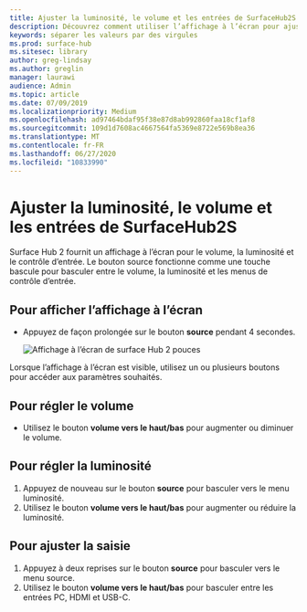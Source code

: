 ```yaml
---
title: Ajuster la luminosité, le volume et les entrées de SurfaceHub2S
description: Découvrez comment utiliser l’affichage à l’écran pour ajuster la luminosité et d’autres paramètres dans surface Hub 2.
keywords: séparer les valeurs par des virgules
ms.prod: surface-hub
ms.sitesec: library
author: greg-lindsay
ms.author: greglin
manager: laurawi
audience: Admin
ms.topic: article
ms.date: 07/09/2019
ms.localizationpriority: Medium
ms.openlocfilehash: ad97464bdaf95f38e87d8ab992860faa18cf1af8
ms.sourcegitcommit: 109d1d7608ac4667564fa5369e8722e569b8ea36
ms.translationtype: MT
ms.contentlocale: fr-FR
ms.lasthandoff: 06/27/2020
ms.locfileid: "10833990"
---
```

# Ajuster la luminosité, le volume et les entrées de SurfaceHub2S

Surface Hub 2 fournit un affichage à l’écran pour le volume, la luminosité et le contrôle d’entrée. Le bouton source fonctionne comme une touche bascule pour basculer entre le volume, la luminosité et les menus de contrôle d’entrée.

## Pour afficher l’affichage à l’écran

- Appuyez de façon prolongée sur le bouton **source** pendant 4 secondes.

  ![Affichage à l’écran de surface Hub 2 pouces](images/sh2-onscreen-display.png)<br>

 Lorsque l’affichage à l’écran est visible, utilisez un ou plusieurs boutons pour accéder aux paramètres souhaités.
 
## Pour régler le volume

- Utilisez le bouton **volume vers le haut/bas** pour augmenter ou diminuer le volume.

## Pour régler la luminosité

1. Appuyez de nouveau sur le bouton **source** pour basculer vers le menu luminosité.
2. Utilisez le bouton **volume vers le haut/bas** pour augmenter ou réduire la luminosité.

## Pour ajuster la saisie

1. Appuyez à deux reprises sur le bouton **source** pour basculer vers le menu source.
2. Utilisez le bouton **volume vers le haut/bas** pour basculer entre les entrées PC, HDMI et USB-C.
